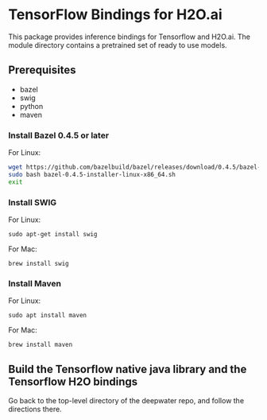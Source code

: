 # TensorFlow Bindings for H2O.ai

This package provides inference bindings for Tensorflow and H2O.ai.
The module directory contains a pretrained set of ready to use models. 


## Prerequisites

  - bazel
  - swig
  - python
  - maven

### Install Bazel 0.4.5 or later
For Linux:

```bash
wget https://github.com/bazelbuild/bazel/releases/download/0.4.5/bazel-0.4.5-installer-linux-x86_64.sh
sudo bash bazel-0.4.5-installer-linux-x86_64.sh
exit
```

### Install SWIG
For Linux:
```
sudo apt-get install swig
```

For Mac:
```
brew install swig
```

### Install Maven
For Linux:
```
sudo apt install maven
```

For Mac:
```
brew install maven
```

## Build the Tensorflow native java library and the Tensorflow H2O bindings
Go back to the top-level directory of the deepwater repo, and follow the directions there.
